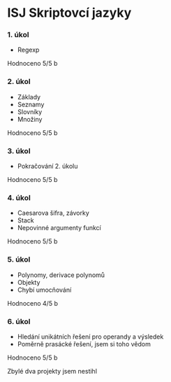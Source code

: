 # ISJ Skriptovcí jazyky

### 1. úkol
* Regexp

Hodnoceno 5/5 b

### 2. úkol
* Základy
* Seznamy
* Slovníky
* Množiny

Hodnoceno 5/5 b

### 3. úkol
* Pokračování 2. úkolu

Hodnoceno 5/5 b

### 4. úkol
* Caesarova šifra, závorky
* Stack
* Nepovinné argumenty funkcí

Hodnoceno 5/5 b

### 5. úkol
* Polynomy, derivace polynomů
* Objekty
* Chybí umocňování

Hodnoceno 4/5 b

### 6. úkol
* Hledání unikátních řešení pro operandy a výsledek
* Poměrně prasácké řešení, jsem si toho vědom

Hodnoceno 5/5 b

Zbylé dva projekty jsem nestihl
